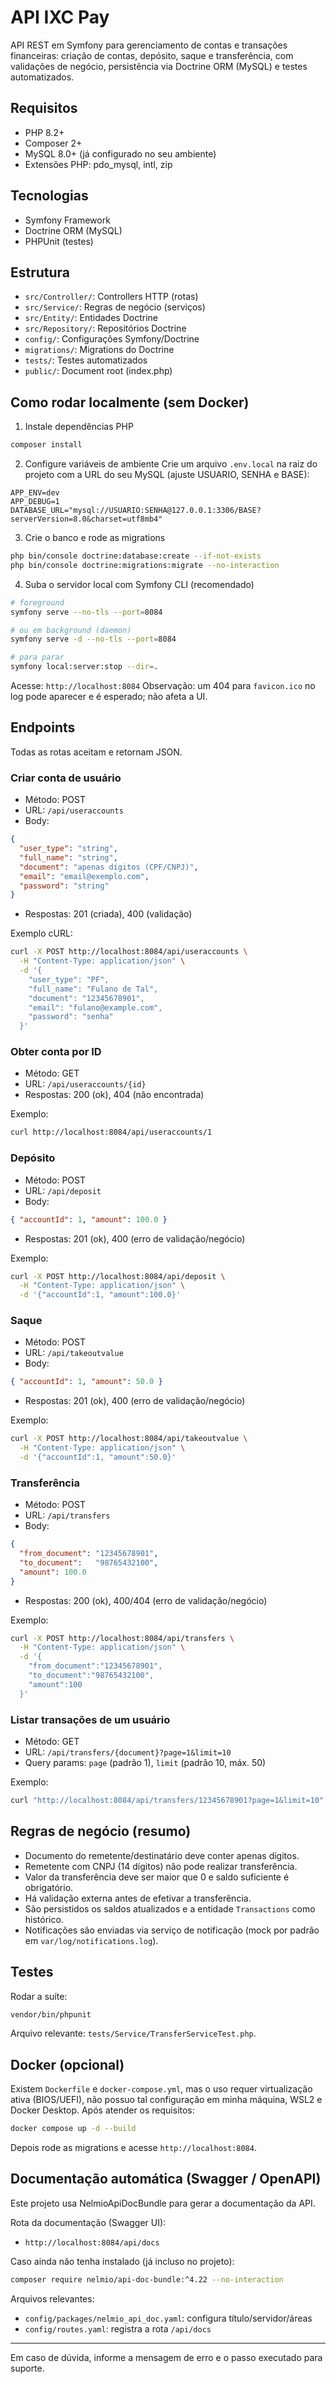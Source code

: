 # API IXC Pay

API REST em Symfony para gerenciamento de contas e transações financeiras: criação de contas, depósito, saque e transferência, com validações de negócio, persistência via Doctrine ORM (MySQL) e testes automatizados.

## Requisitos
- PHP 8.2+
- Composer 2+
- MySQL 8.0+ (já configurado no seu ambiente)
- Extensões PHP: pdo_mysql, intl, zip

## Tecnologias
- Symfony Framework
- Doctrine ORM (MySQL)
- PHPUnit (testes)

## Estrutura
- `src/Controller/`: Controllers HTTP (rotas)
- `src/Service/`: Regras de negócio (serviços)
- `src/Entity/`: Entidades Doctrine
- `src/Repository/`: Repositórios Doctrine
- `config/`: Configurações Symfony/Doctrine
- `migrations/`: Migrations do Doctrine
- `tests/`: Testes automatizados
- `public/`: Document root (index.php)

## Como rodar localmente (sem Docker)
1) Instale dependências PHP
```bash
composer install
```

2) Configure variáveis de ambiente
Crie um arquivo `.env.local` na raiz do projeto com a URL do seu MySQL (ajuste USUARIO, SENHA e BASE):
```env
APP_ENV=dev
APP_DEBUG=1
DATABASE_URL="mysql://USUARIO:SENHA@127.0.0.1:3306/BASE?serverVersion=8.0&charset=utf8mb4"
```

3) Crie o banco e rode as migrations
```bash
php bin/console doctrine:database:create --if-not-exists
php bin/console doctrine:migrations:migrate --no-interaction
```

4) Suba o servidor local com Symfony CLI (recomendado)
```bash
# foreground
symfony serve --no-tls --port=8084

# ou em background (daemon)
symfony serve -d --no-tls --port=8084

# para parar
symfony local:server:stop --dir=.
```
Acesse: `http://localhost:8084`
Observação: um 404 para `favicon.ico` no log pode aparecer e é esperado; não afeta a UI.

## Endpoints
Todas as rotas aceitam e retornam JSON.

### Criar conta de usuário
- Método: POST
- URL: `/api/useraccounts`
- Body:
```json
{
  "user_type": "string",
  "full_name": "string",
  "document": "apenas dígitos (CPF/CNPJ)",
  "email": "email@exemplo.com",
  "password": "string"
}
```
- Respostas: 201 (criada), 400 (validação)

Exemplo cURL:
```bash
curl -X POST http://localhost:8084/api/useraccounts \
  -H "Content-Type: application/json" \
  -d '{
    "user_type": "PF",
    "full_name": "Fulano de Tal",
    "document": "12345678901",
    "email": "fulano@example.com",
    "password": "senha"
  }'
```

### Obter conta por ID
- Método: GET
- URL: `/api/useraccounts/{id}`
- Respostas: 200 (ok), 404 (não encontrada)

Exemplo:
```bash
curl http://localhost:8084/api/useraccounts/1
```

### Depósito
- Método: POST
- URL: `/api/deposit`
- Body:
```json
{ "accountId": 1, "amount": 100.0 }
```
- Respostas: 201 (ok), 400 (erro de validação/negócio)

Exemplo:
```bash
curl -X POST http://localhost:8084/api/deposit \
  -H "Content-Type: application/json" \
  -d '{"accountId":1, "amount":100.0}'
```

### Saque
- Método: POST
- URL: `/api/takeoutvalue`
- Body:
```json
{ "accountId": 1, "amount": 50.0 }
```
- Respostas: 201 (ok), 400 (erro de validação/negócio)

Exemplo:
```bash
curl -X POST http://localhost:8084/api/takeoutvalue \
  -H "Content-Type: application/json" \
  -d '{"accountId":1, "amount":50.0}'
```

### Transferência
- Método: POST
- URL: `/api/transfers`
- Body:
```json
{
  "from_document": "12345678901",
  "to_document":   "98765432100",
  "amount": 100.0
}
```
- Respostas: 200 (ok), 400/404 (erro de validação/negócio)

Exemplo:
```bash
curl -X POST http://localhost:8084/api/transfers \
  -H "Content-Type: application/json" \
  -d '{
    "from_document":"12345678901",
    "to_document":"98765432100",
    "amount":100
  }'
```

### Listar transações de um usuário
- Método: GET
- URL: `/api/transfers/{document}?page=1&limit=10`
- Query params: `page` (padrão 1), `limit` (padrão 10, máx. 50)

Exemplo:
```bash
curl "http://localhost:8084/api/transfers/12345678901?page=1&limit=10"
```

## Regras de negócio (resumo)
- Documento do remetente/destinatário deve conter apenas dígitos.
- Remetente com CNPJ (14 dígitos) não pode realizar transferência.
- Valor da transferência deve ser maior que 0 e saldo suficiente é obrigatório.
- Há validação externa antes de efetivar a transferência.
- São persistidos os saldos atualizados e a entidade `Transactions` como histórico.
- Notificações são enviadas via serviço de notificação (mock por padrão em `var/log/notifications.log`).

## Testes
Rodar a suíte:
```bash
vendor/bin/phpunit
```
Arquivo relevante: `tests/Service/TransferServiceTest.php`.

## Docker (opcional)
Existem `Dockerfile` e `docker-compose.yml`, mas o uso requer virtualização ativa (BIOS/UEFI), não possuo tal configuração em minha máquina, WSL2 e Docker Desktop. Após atender os requisitos:
```bash
docker compose up -d --build
```
Depois rode as migrations e acesse `http://localhost:8084`.

## Documentação automática (Swagger / OpenAPI)
Este projeto usa NelmioApiDocBundle para gerar a documentação da API.

Rota da documentação (Swagger UI):
- `http://localhost:8084/api/docs`

Caso ainda não tenha instalado (já incluso no projeto):
```bash
composer require nelmio/api-doc-bundle:^4.22 --no-interaction
```
Arquivos relevantes:
- `config/packages/nelmio_api_doc.yaml`: configura título/servidor/áreas
- `config/routes.yaml`: registra a rota `/api/docs`

---
Em caso de dúvida, informe a mensagem de erro e o passo executado para suporte.
